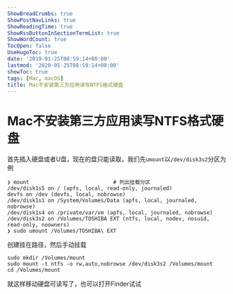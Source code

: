 ```yaml
---
ShowBreadCrumbs: true
ShowPostNavLinks: true
ShowReadingTime: true
ShowRssButtonInSectionTermList: true
ShowWordCount: true
TocOpen: false
UseHugoToc: true
date: '2019-01-25T08:59:14+08:00'
lastmod: '2020-05-25T08:59:14+08:00'
showToc: true
tags: [Mac, macOS]
title: Mac不安装第三方应用读写NTFS格式硬盘
---
```


# Mac不安装第三方应用读写NTFS格式硬盘

首先插入硬盘或者U盘，现在的盘只能读取，我们先`umount`以`/dev/disk3s2`分区为例

```shell
❯ mount                           # 列出挂载分区
/dev/disk1s5 on / (apfs, local, read-only, journaled)
devfs on /dev (devfs, local, nobrowse)
/dev/disk1s1 on /System/Volumes/Data (apfs, local, journaled, nobrowse)
/dev/disk1s4 on /private/var/vm (apfs, local, journaled, nobrowse)
/dev/disk3s2 on /Volumes/TOSHIBA EXT (ntfs, local, nodev, nosuid, read-only, noowners)
❯ sudo umount /Volumes/TOSHIBA\ EXT
```

创建挂在路径，然后手动挂载

```shell
sudo mkdir /Volumes/mount
sudo mount -t ntfs -o rw,auto,nobrowse /dev/disk3s2 /Volumes/mount
cd /Volumes/mount
```

就这样移动硬盘可读写了，也可以打开Finder试试